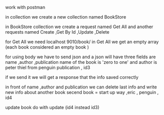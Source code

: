 work with postman 

in collection we create a new collection named BookStore

in BookStore collection we create a request named Get All and another requests named Create ,Get By Id ,Update ,Delete

for Get All we need localhost 9010/book/
in  Get All we get an empty array (each book considered an empty book )

for using body we have to send json and a json will have three fields are name ,author ,publication
name of the book is 'zero to one' and author is peter thiel from penguin publication , id3

if we send it we will get a response that the info saved correctly 

in front of name ,author and publication we can delete last info and write new info about another book
secend book = start up way ,eric , penguin , id4

update book do with update (id4 instead id3)
